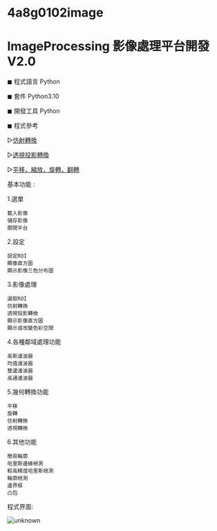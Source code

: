 # 4a8g0102image
# ImageProcessing 影像處理平台開發 V2.0


◼ 程式語言 Python

◼ 套件 Python3.10

◼ 開發工具 Python

◼ 程式參考

  ▻[仿射轉換](https://zj-image-processing.readthedocs.io/zh_CN/latest/opencv/code/[%E6%97%8B%E8%BD%AC][%E5%B9%B3%E7%A7%BB][%E7%BC%A9%E6%94%BE]%E4%BB%BF%E5%B0%84%E5%8F%98%E6%8D%A2/)
  
  ▻[透視投影轉換](https://blog.51cto.com/u_15316847/3220450)
  
  ▻[平移，縮放，旋轉，翻轉](https://codeantenna.com/a/zU8GpOmmve)

基本功能 :

1.選單

    載入影像 
    儲存影像
    關閉平台
2.設定

    設定ROI
    顯像直方圖
    顯示影像三色分布圖
    
3.影像處理

    選取ROI
    仿射轉換
    透視投影轉換
    顯示影像直方圖
    顯示或改變色彩空間
    
4.各種鄰域處理功能

    高斯濾波器
    均值濾波器
    雙邊濾波器
    高通濾波器
    
5.幾何轉換功能

    平移
    旋轉
    仿射轉換
    透視轉換
    
6.其他功能

    簡易輪廓
    哈里斯邊緣檢測
    較高精度哈里斯檢測
    輪廓檢測
    邊界框
    凸包


程式界面:

![unknown](https://user-images.githubusercontent.com/105743397/168988021-9fbfdcee-5eea-46a1-9cb0-693a73e737dd.png)
